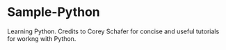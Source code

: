 # Sample-Python
Learning Python.
Credits to Corey Schafer for concise and useful tutorials for workng with Python.
